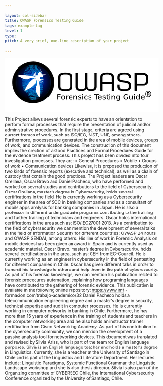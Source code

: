 ```yaml
---

layout: col-sidebar
title: OWASP Forensics Testing Guide
tags: example-tag
level: 1
type: 
pitch: A very brief, one-line description of your project

---
```


![Logo OWASP FTG](https://raw.githubusercontent.com/OWASP/www-project-forensics-testing-guide/master/assets/images/logov2.png)

This Project allows several forensic experts to have an orientation to perform formal processes that require the presentation of judicial and/or administrative
procedures. In the first stage, criteria are agreed using current frames of work, such as ISO/IEC, NIST, UNE, among others. Furthermore, processes are generated in
the area of mobile devices, groups of work, and communication devices.
The construction of this document implies the creation of a Good Practices and Formal Procedures Guide for the evidence treatment process. This project has been
divided into four investigation processes. They are:
  • General Procedures • Mobile
  • Groups of work
  • Communication devices
Likewise, it is proposed the production of two kinds of forensic reports (executive and technical), as well as a chain of custody that contain the good practices.
The Project leaders are Oscar Orellana, Oscar Bravo and Daniel Pacheco, who have performed and worked on several studies and contributions to the field of
Cybersecurity.
Oscar Orellana, master’s degree in Cybersecurity, holds several certifications in the field. He is currently working as a Cybersecurity engineer in the area of SOC
in banking companies and as a consultant of mobile apps analysis for banking companies in Japan. He is also a professor in different undergraduate programs
contributing to the training and further training of technicians and engineers. Oscar holds international certifications in the area such as; ISO/IEC27001:2013. As
a contribution to the field of cybersecurity we can mention the development of several talks in the field of Information Security for different countries: OWASP 24
hours and OWASP SENDAI, among others. His line of work in Forensic Analysis on mobile devices has been given an award in Spain and is currently used as academic
material.
Oscar Bravo, master’s degree in Cybersecurity, holds several certifications in the area, such as: CEH from EC-Council. He is currently working as an engineer in
cybersecurity in the field of pentesting for different companies in Chile. Oscar has given different talks in order to transmit his knowledge to others and help
them in the path of cybersecurity. As part of his forensic knowledge, we can mention his publication related to forensic procedures automation, explaining how
programing languages have contributed to the gathering of forensic evidence. This publication is available in the following online repository: https://www.imf
-formacion.com/trabajo-academico/32
Daniel Pacheco holds a telecommunication engineering degree and a master’s degree in security, technical expertise and audit in computer processes. He is currently
working in
computer networks in banking in Chile. Furthermore, he has more than 15 years of experience in the training of students and teachers in the computer networking area
and he also holds an instructor trainer certification from Cisco Networking Academy. As part of his contribution to the cybersecurity community, we can mention the
development of a passive analysis tool for networking devices.
This document was translated and revised by Silvia Arias, who is part of the team for English language purposes. Silvia is an English language teacher and holds a
master’s degree in Linguistics. Currently, she is a teacher at the University of Santiago in Chile and is part of the Linguistics and Literature Department. Her
lectures include: Linguistic Paradigms, Systemic Functional Grammar, the Linguistic Landscape workshop and she is also thesis director. Silvia is also part of the
Organizing committee of CYBERSEC Chile, the International Cybersecurity Conference organized by the University of Santiago, Chile.
